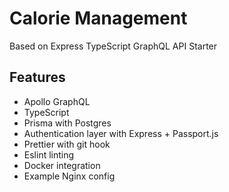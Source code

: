 # Calorie Management

Based on Express TypeScript GraphQL API Starter

## Features

- Apollo GraphQL
- TypeScript
- Prisma with Postgres
- Authentication layer with Express + Passport.js
- Prettier with git hook
- Eslint linting
- Docker integration
- Example Nginx config
